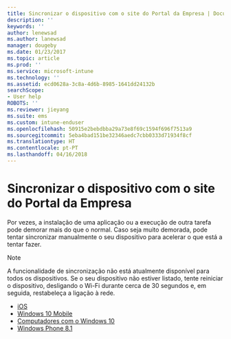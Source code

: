 ```yaml
---
title: Sincronizar o dispositivo com o site do Portal da Empresa | Documentos da Microsoft
description: ''
keywords: ''
author: lenewsad
ms.author: lanewsad
manager: dougeby
ms.date: 01/23/2017
ms.topic: article
ms.prod: ''
ms.service: microsoft-intune
ms.technology: ''
ms.assetid: ecd0628a-3c8a-4d6b-8985-1641dd24132b
searchScope:
- User help
ROBOTS: ''
ms.reviewer: jieyang
ms.suite: ems
ms.custom: intune-enduser
ms.openlocfilehash: 50915e2bebdbba29a73e8f69c1594f696f7513a9
ms.sourcegitcommit: 5eba4bad151be32346aedc7cbb0333d71934f8cf
ms.translationtype: HT
ms.contentlocale: pt-PT
ms.lasthandoff: 04/16/2018
---
```

# <a name="sync-your-device-with-the-company-portal-website"></a>Sincronizar o dispositivo com o site do Portal da Empresa

Por vezes, a instalação de uma aplicação ou a execução de outra tarefa pode demorar mais do que o normal. Caso seja muito demorada, pode tentar sincronizar manualmente o seu dispositivo para acelerar o que está a tentar fazer.

> [!Note]
> A funcionalidade de sincronização não está atualmente disponível para todos os dispositivos. Se o seu dispositivo não estiver listado, tente reiniciar o dispositivo, desligando o Wi-Fi durante cerca de 30 segundos e, em seguida, restabeleça a ligação à rede.

* [iOS](sync-your-device-manually-ios.md)
* [Windows 10 Mobile](sync-your-device-manually-windows.md#windows-10-mobile)
* [Computadores com o Windows 10](sync-your-device-manually-windows.md#windows-10-desktop)
* [Windows Phone 8.1](sync-your-device-manually-windows.md#windows-phone-81)
